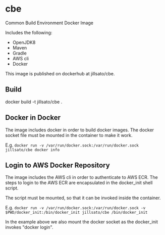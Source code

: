 # cbe
Common Build Environment Docker Image

Includes the following:
- OpenJDK8
- Maven
- Gradle
- AWS cli
- Docker

This image is published on dockerhub at jillsato/cbe.

## Build

docker build -t jillsato/cbe .

## Docker in Docker

The image includes docker in order to build docker images.
The docker socket file must be mounted in the container to make it work.

E.g.
`docker run -v /var/run/docker.sock:/var/run/docker.sock jillsato/cbe docker info`

## Login to AWS Docker Repository

The image includes the AWS cli in order to authenticate to AWS ECR.
The steps to login to the AWS ECR are encapsulated in the docker_init shell script.

The script must be mounted, so that it can be invoked inside the container.

E.g.
`docker run -v /var/run/docker.sock:/var/run/docker.sock -v $PWD/docker_init:/bin/docker_init jillsato/cbe /bin/docker_init`

In the example above we also mount the docker socket as the docker_init invokes "docker login".
